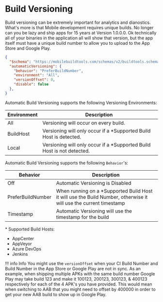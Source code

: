 # Build Versioning

Build versioning can be extremely important for analytics and dianostics. What's more is that Mobile development requires unique builds. No longer can you be lazy and ship apps for 15 years at Version 1.0.0.0. Ok technically all of your binaries in the application all will show that version, but the app itself must have a unique build number to allow you to upload to the App Store and Google Play.

```json
{
  "$schema": "https://mobilebuildtools.com/schemas/v2/buildtools.schema.json",
  "automaticVersioning": {
    "behavior": "PreferBuildNumber",
    "environment": "All",
    "versionOffset": 0,
    "disable": false
  },
}
```

Automatic Build Versioning supports the following Versioning Environments:

| Environment | Description |
| ----------- | ----------- |
| All | Versioning will occur on every build. |
| BuildHost | Versioning will only occur if a \*Supported Build Host is detected. |
| Local | Versioning will only occur if a \*Supported Build Host is not detected. |

Automatic Build Versioning supports the following `Behavior`'s:

| Behavior | Description |
| -------- | ----------- |
| Off | Automatic Versioning is Disabled |
| PreferBuildNumber | When running on a \*Supported Build Host it will use the Build Number, otherwise it will use the current timestamp |
| Timestamp | Automatic Versioning will use the timestamp for the build |

\* Supported Build Hosts:

  - AppCenter
  - AppVeyor
  - Azure DevOps
  - Jenkins

!!! info Info
    You might use the `versionOffset` when your CI Build Number and Build Number in the App Store or Google Play are not in sync. As an example, when shipping multiple APKs with the same build number Google Play may take build 123 and make it 100123, 200123, 300123, & 400123 respectively for each of the 4 APK's you have provided. This would mean when switching to AAB that you might need to offset by 400000 in order to get your new AAB build to show up in Google Play.